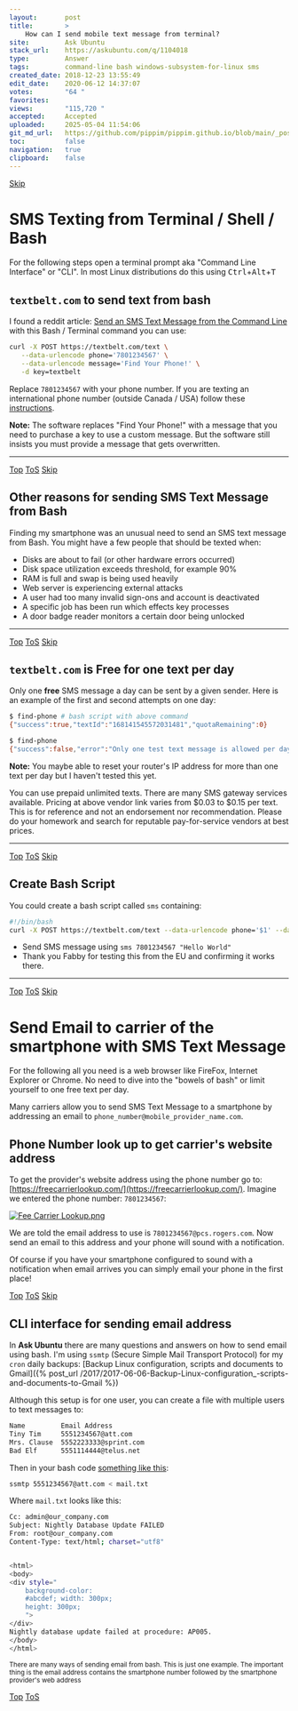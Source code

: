 ```yaml
---
layout:       post
title:        >
    How can I send mobile text message from terminal?
site:         Ask Ubuntu
stack_url:    https://askubuntu.com/q/1104018
type:         Answer
tags:         command-line bash windows-subsystem-for-linux sms
created_date: 2018-12-23 13:55:49
edit_date:    2020-06-12 14:37:07
votes:        "64 "
favorites:    
views:        "115,720 "
accepted:     Accepted
uploaded:     2025-05-04 11:54:06
git_md_url:   https://github.com/pippim/pippim.github.io/blob/main/_posts/2018/2018-12-23-How-can-I-send-mobile-text-message-from-terminal_.md
toc:          false
navigation:   true
clipboard:    false
---
```





<a id="hdr1"></a>
<div class="hdr-bar">  <a href="#hdr2">Skip</a></div>

# SMS Texting from Terminal / Shell / Bash

For the following steps open a terminal prompt aka "Command Line Interface" or "CLI". In most Linux distributions do this using <kbd>Ctrl</kbd>+<kbd>Alt</kbd>+<kbd>T</kbd>

## `textbelt.com` to send text from bash

I found a reddit article: [Send an SMS Text Message from the Command Line][1] with this Bash / Terminal command you can use:

``` bash
curl -X POST https://textbelt.com/text \
   --data-urlencode phone='7801234567' \
   --data-urlencode message='Find Your Phone!' \
   -d key=textbelt
```

Replace `7801234567` with your phone number. If you are texting an international phone number (outside Canada / USA) follow these [instructions][2].

**Note:** The software replaces "Find Your Phone!" with a message that you need to purchase a key to use a custom message. But the software still insists you must provide a message that gets overwritten.

----------


<a id="hdr2"></a>
<div class="hdr-bar">  <a href="#">Top</a>  <a href="#hdr1">ToS</a>  <a href="#hdr3">Skip</a></div>

## Other reasons for sending SMS Text Message from Bash

Finding my smartphone was an unusual need to send an SMS text message from Bash. You might have a few people that should be texted when:

- Disks are about to fail (or other hardware errors occurred)
- Disk space utilization exceeds threshold, for example 90%
- RAM is full and swap is being used heavily
- Web server is experiencing external attacks
- A user had too many invalid sign-ons and account is deactivated
- A specific job has been run which effects key processes
- A door badge reader monitors a certain door being unlocked

----------


<a id="hdr3"></a>
<div class="hdr-bar">  <a href="#">Top</a>  <a href="#hdr2">ToS</a>  <a href="#hdr4">Skip</a></div>

## `textbelt.com` is Free for one text per day

Only one **free** SMS message a day can be sent by a given sender. Here is an example of the first and second attempts on one day:

``` bash
$ find-phone # bash script with above command
{"success":true,"textId":"168141545572031481","quotaRemaining":0}

$ find-phone
{"success":false,"error":"Only one test text message is allowed per day.","quotaRemaining":0}
```

**Note:** You maybe able to reset your router's IP address for more than one text per day but I haven't tested this yet.

You can use prepaid unlimited texts. There are many SMS gateway services available. Pricing at above vendor link varies from $0.03 to $0.15 per text. This is for reference and not an endorsement nor recommendation. Please do your homework and search for reputable pay-for-service vendors at best prices.

----------


<a id="hdr4"></a>
<div class="hdr-bar">  <a href="#">Top</a>  <a href="#hdr3">ToS</a>  <a href="#hdr5">Skip</a></div>

## Create Bash Script

You could create a bash script called `sms` containing:

``` bash
#!/bin/bash
curl -X POST https://textbelt.com/text --data-urlencode phone='$1' --data-urlencode message='$2' -d key=textbelt
```

- Send SMS message using `sms 7801234567 "Hello World"`
- Thank you Fabby for testing this from the EU and confirming it works there.

----------


<a id="hdr5"></a>
<div class="hdr-bar">  <a href="#">Top</a>  <a href="#hdr4">ToS</a>  <a href="#hdr6">Skip</a></div>

# Send Email to carrier of the smartphone with SMS Text Message

For the following all you need is a web browser like FireFox, Internet Explorer or Chrome. No need to dive into the "bowels of bash" or limit yourself to one free text per day.

Many carriers allow you to send SMS Text Message to a smartphone by addressing an email to `phone_number@mobile_provider_name.com`.

## Phone Number look up to get carrier's website address

To get the provider's website address using the phone number go to: [https://freecarrierlookup.com/](https://freecarrierlookup.com/). Imagine we entered the phone number: `7801234567`:

[![Fee Carrier Lookup.png][3]][3]

We are told the email address to use is `7801234567@pcs.rogers.com`. Now send an email to this address and your phone will sound with a notification.

Of course if you have your smartphone configured to sound with a notification when email arrives you can simply email your phone in the first place!


<a id="hdr6"></a>
<div class="hdr-bar">  <a href="#">Top</a>  <a href="#hdr5">ToS</a>  <a href="#hdr7">Skip</a></div>

## CLI interface for sending email address

In **Ask Ubuntu** there are many questions and answers on how to send email using bash. I'm using `ssmtp` (Secure Simple Mail Transport Protocol) for my `cron` daily backups: [Backup Linux configuration, scripts and documents to Gmail]({% post_url /2017/2017-06-06-Backup-Linux-configuration_-scripts-and-documents-to-Gmail %})

Although this setup is for one user, you can create a file with multiple users to text messages to:

``` bash
Name         Email Address
Tiny Tim     5551234567@att.com
Mrs. Clause  5552223333@sprint.com
Bad Elf      5551114444@telus.net
```

Then in your bash code [something like this][4]:

``` bash
ssmtp 5551234567@att.com < mail.txt
```

Where `mail.txt` looks like this:

``` bash
Cc: admin@our_company.com
Subject: Nightly Database Update FAILED
From: root@our_company.com
Content-Type: text/html; charset="utf8"


<html>
<body>
<div style="
    background-color:
    #abcdef; width: 300px;
    height: 300px;
    ">
</div>
Nightly database update failed at procedure: AP005.
</body>
</html>
```

<sub>There are many ways of sending email from bash. This is just one example. The important thing is the email address contains the smartphone number followed by the smartphone provider's web address</sub>

  [1]: https://www.reddit.com/r/linux/comments/20c58i/send_an_sms_text_message_from_the_command_line/
  [2]: https://textbelt.com/
  [3]: https://pippim.github.io/assets/img/posts/2018/k9Pro.png
  [4]: https://blog.edmdesigner.com/send-email-from-linux-command-line/


<a id="hdr7"></a>
<div class="hdr-bar">  <a href="#">Top</a>  <a href="#hdr6">ToS</a></div>

